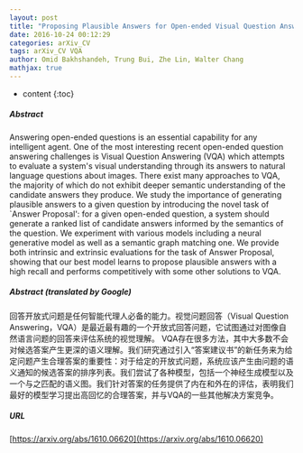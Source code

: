 ```yaml
---
layout: post
title: "Proposing Plausible Answers for Open-ended Visual Question Answering"
date: 2016-10-24 00:12:29
categories: arXiv_CV
tags: arXiv_CV VQA
author: Omid Bakhshandeh, Trung Bui, Zhe Lin, Walter Chang
mathjax: true
---
```


* content
{:toc}

##### Abstract
Answering open-ended questions is an essential capability for any intelligent agent. One of the most interesting recent open-ended question answering challenges is Visual Question Answering (VQA) which attempts to evaluate a system's visual understanding through its answers to natural language questions about images. There exist many approaches to VQA, the majority of which do not exhibit deeper semantic understanding of the candidate answers they produce. We study the importance of generating plausible answers to a given question by introducing the novel task of `Answer Proposal': for a given open-ended question, a system should generate a ranked list of candidate answers informed by the semantics of the question. We experiment with various models including a neural generative model as well as a semantic graph matching one. We provide both intrinsic and extrinsic evaluations for the task of Answer Proposal, showing that our best model learns to propose plausible answers with a high recall and performs competitively with some other solutions to VQA.

##### Abstract (translated by Google)
回答开放式问题是任何智能代理人必备的能力。视觉问题回答（Visual Question Answering，VQA）是最近最有趣的一个开放式回答问题，它试图通过对图像自然语言问题的回答来评估系统的视觉理解。 VQA存在很多方法，其中大多数不会对候选答案产生更深的语义理解。我们研究通过引入“答案建议书”的新任务来为给定问题产生合理答案的重要性：对于给定的开放式问题，系统应该产生由问题的语义通知的候选答案的排序列表。我们尝试了各种模型，包括一个神经生成模型以及一个与之匹配的语义图。我们针对答案的任务提供了内在和外在的评估，表明我们最好的模型学习提出高回忆的合理答案，并与VQA的一些其他解决方案竞争。

##### URL
[https://arxiv.org/abs/1610.06620](https://arxiv.org/abs/1610.06620)

